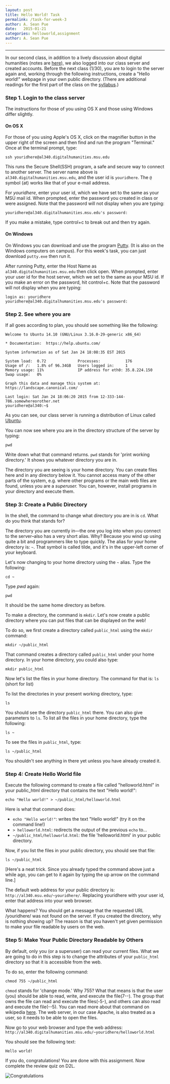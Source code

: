 ```yaml
---
layout: post
title: Hello World! Task
permalink: /task-for-week-3
author: A. Sean Pue
date:   2015-01-21
categories: helloworld,assignment
author: A. Sean Pue
---
```



---

In our second class, in addition to a lively discussion about digital humanities (notes are [here](https://etherpad.mozilla.org/al340-week2)), we also logged into our class server and created accounts. Before
the next class (1/30), you are to login to the server again and, working through the following
instructions, create a "Hello world!" webpage in your own public directory. (There are additional readings for the first part of the class on the [syllabus](/al340/syllabus).)

### Step 1. Login to the class server

The instructions for those of you using OS X and those using Windows differ slightly.

#### On OS X
For those of you using Apple's OS X, click on the magnifier button in the upper right of the screen and then find and run the
program "Terminal." Once at the terminal prompt, type:

```
ssh youridhere@al340.digitalhumanities.msu.edu
```

This runs the Secure Shell(SSH) program, a safe and secure way to connect to another server. The server name above is `al340.digitalhumanities.msu.edu`, and the user id is `youridhere`. The `@` symbol (at) works like that of your e-mail address.

For *youridhere*, enter your user id, which we have set to the same as your MSU mail id. When prompted, enter the password
you created in class or were assigned. Note that the password will not display when you are typing:

```
youridhere@al340.digitalhumanities.msu.edu's password:
```

If you make a mistake, type control+c to break out and then try again.

#### On Windows

On Windows you can download and use the program [Putty](http://www.chiark.greenend.org.uk/~sgtatham/putty/download.html). (It is also on the Windows computers on campus). For this week's task, you can just download `putty.exe` then run it.

After running Putty, enter the Host Name as `al340.digitalhumanities.msu.edu` then click open. When prompted, enter your user id for the host server, which we set to the same as your MSU id. If you make an error on the password, hit control+c. Note that the password will not display when you are typing:

    login as: youridhere
    youridhere@al340.digitalhumanities.msu.edu's password:

### Step 2. See where you are

If all goes according to plan, you should see something like the following:

    Welcome to Ubuntu 14.10 (GNU/Linux 3.16.0-29-generic x86_64)

    * Documentation:  https://help.ubuntu.com/

    System information as of Sat Jan 24 18:08:35 EST 2015

    System load:  0.72              Processes:           176
    Usage of /:   1.8% of 96.34GB   Users logged in:     1
    Memory usage: 11%               IP address for eth0: 35.8.224.150
    Swap usage:   0%

    Graph this data and manage this system at:
    https://landscape.canonical.com/

    Last login: Sat Jan 24 18:06:20 2015 from 12-333-144-786.somewhereorother.net
    youridhere@al340:~$


As you can see, our class server is running a distribution of Linux called [Ubuntu](http://www.ubuntu.com/).

You can now see where you are in the directory structure of the server by typing:

```
pwd
```

Write down what that command returns. `pwd` stands for 'print working directory.' It shows you whatever directory you are in.

The directory you are seeing is your home directory. You can create files here and in any directory below it. You cannot access many of the other parts of the system, e.g. where other programs or the main web files are found, unless you are a *superuser.*  You can, however, install programs in your directory and execute them.

### Step 3: Create a Public Directory

In the shell, the command to change what directory you are in is `cd`. What do you think that stands for?

The directory you are currently in—the one you log into when you connect to the server–also has a very short alias. Why? Because you wind up using quite a bit and programmers like to type quickly. The alias for your home directory is: `~`. That symbol is called tilde, and it's in the upper-left corner of your keyboard.

Let's now changing to your home directory using the `~` alias. Type the following:

```
cd ~
```

Type *pwd* again:

```
pwd
```

It should be the same home directory as before.

To make a directory, the command is `mkdir`. Let's now create a public directory where you can put files that can be displayed on the web!

To do so, we first create a directory called `public_html` using the `mkdir` command:

```
mkdir ~/public_html
```

That command creates a directory called `public_html` under your home directory. In your home directory, you could also type:

```
mkdir public_html
```

Now let's list the files in your home directory. The command for that is: `ls` (short for list)

To list the directories in your present working directory, type:

```
ls
```

You should see the directory `public_html` there. You can also give parameters to `ls`. To list all the files in your home directory, type the following:

```
ls ~
```

To see the files in `public_html`, type:

```
ls ~/public_html
```

You shouldn't see anything in there yet unless you have already created it.

### Step 4: Create Hello World file

Execute the following command to create a file called "helloworld.html" in your public_html directory that contains the text "Hello world!":

```
echo "Hello world!" > ~/public_html/helloworld.html
```

Here is what that command does:

* `echo "Hello world!"`: writes the text "Hello world!" (try it on the command line!)
* `> helloworld.html`: redirects the output of the previous `echo` to...
* `~/public_html/helloworld.html`: the file 'helloworld.html' in your public directory.

Now, if you list the files in your public directory, you should see that file:

```
ls ~/public_html
```

[Here's a neat trick. Since you already typed the command above just a while ago, you can get to it again by typing the up arrow on the command line.]


The default web address for your public directory is: `http://al340.msu.edu/~youridhere/`. Replacing youridhere with your user id, enter that address into your web browser.

What happens? You should get a message that the requested URL /youridhere/ was not found on the server. If you created the directory, why is nothing showing up? The reason is that you haven't yet given permission to make your file readable by users on the web.

### Step 5: Make Your Public Directory Readable by Others

By default, only you (or a superuser) can read your current files. What we are going to do in this step is to change the attributes of your `public_html` directory so that it is accessible from the web.

To do so, enter the following command:

```
chmod 755 ~/public_html
```

`chmod` stands for 'change mode.' Why 755? What that means is that the user (you) should be able to read, write, and execute the file(7--). The group that owns the file can read and execute the files(-5-), and others can also read and execute the file(--5). You can read more about that command on wikipedia [here](http://en.wikipedia.org/wiki/Chmod). The web server, in our case Apache, is also treated as a user, so it needs to be able to open the files.

Now go to your web browser and type the web address: `http://al340.digitalhumanities.msu.edu/~youridhere/helloworld.html`

You should see the following text:

```
Hello world!
```

If you do, congratulations! You are done with this assignment. Now complete the review quiz on D2L.

![Congratulations](https://media.giphy.com/media/K3raI0cXTkzNC/giphy.gif "silly")
